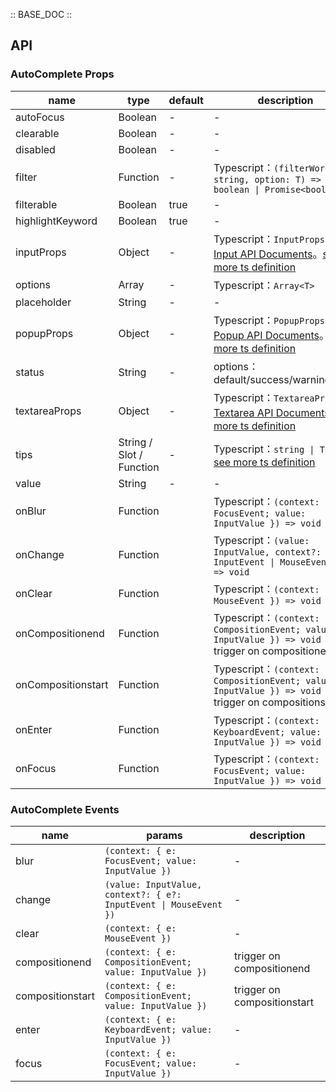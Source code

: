 :: BASE_DOC ::

## API

### AutoComplete Props

name | type | default | description | required
-- | -- | -- | -- | --
autoFocus | Boolean | - | \- | N
clearable | Boolean | - | \- | N
disabled | Boolean | - | \- | N
filter | Function | - | Typescript：`(filterWords: string, option: T) => boolean \| Promise<boolean>` | N
filterable | Boolean | true | \- | N
highlightKeyword | Boolean | true | \- | N
inputProps | Object | - | Typescript：`InputProps`，[Input API Documents](./input?tab=api)。[see more ts definition](https://github.com/Tencent/tdesign-vue-next/tree/develop/src/auto-complete/type.ts) | N
options | Array | - | Typescript：`Array<T>` | N
placeholder | String | - | \- | N
popupProps | Object | - | Typescript：`PopupProps`，[Popup API Documents](./popup?tab=api)。[see more ts definition](https://github.com/Tencent/tdesign-vue-next/tree/develop/src/auto-complete/type.ts) | N
status | String | - | options：default/success/warning/error | N
textareaProps | Object | - | Typescript：`TextareaProps`，[Textarea API Documents](./textarea?tab=api)。[see more ts definition](https://github.com/Tencent/tdesign-vue-next/tree/develop/src/auto-complete/type.ts) | N
tips | String / Slot / Function | - | Typescript：`string \| TNode`。[see more ts definition](https://github.com/Tencent/tdesign-vue-next/blob/develop/src/common.ts) | N
value | String | - | \- | N
onBlur | Function |  | Typescript：`(context: { e: FocusEvent; value: InputValue }) => void`<br/> | N
onChange | Function |  | Typescript：`(value: InputValue, context?: { e?: InputEvent \| MouseEvent }) => void`<br/> | N
onClear | Function |  | Typescript：`(context: { e: MouseEvent }) => void`<br/> | N
onCompositionend | Function |  | Typescript：`(context: { e: CompositionEvent; value: InputValue }) => void`<br/>trigger on compositionend | N
onCompositionstart | Function |  | Typescript：`(context: { e: CompositionEvent; value: InputValue }) => void`<br/>trigger on compositionstart | N
onEnter | Function |  | Typescript：`(context: { e: KeyboardEvent; value: InputValue }) => void`<br/> | N
onFocus | Function |  | Typescript：`(context: { e: FocusEvent; value: InputValue }) => void`<br/> | N

### AutoComplete Events

name | params | description
-- | -- | --
blur | `(context: { e: FocusEvent; value: InputValue })` | \-
change | `(value: InputValue, context?: { e?: InputEvent \| MouseEvent })` | \-
clear | `(context: { e: MouseEvent })` | \-
compositionend | `(context: { e: CompositionEvent; value: InputValue })` | trigger on compositionend
compositionstart | `(context: { e: CompositionEvent; value: InputValue })` | trigger on compositionstart
enter | `(context: { e: KeyboardEvent; value: InputValue })` | \-
focus | `(context: { e: FocusEvent; value: InputValue })` | \-
